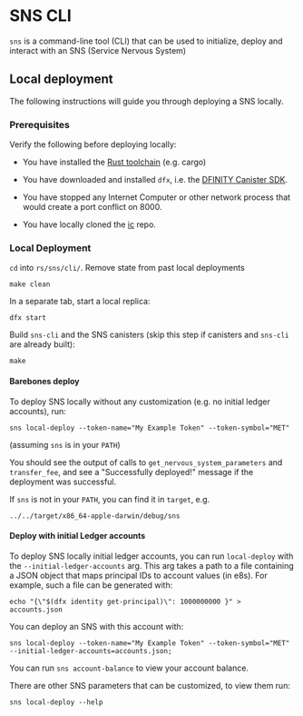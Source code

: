 # SNS CLI
`sns` is a command-line tool (CLI) that can be used to initialize, deploy and interact with an SNS (Service Nervous System)

## Local deployment
The following instructions will guide you through deploying a SNS locally.

### Prerequisites

Verify the following before deploying locally:

* You have installed the [Rust toolchain](https://www.rust-lang.org/learn/get-started) (e.g. cargo)

* You have downloaded and installed `dfx`, i.e. the [DFINITY Canister SDK](https://sdk.dfinity.org).

* You have stopped any Internet Computer or other network process that would
  create a port conflict on 8000.

* You have locally cloned the [ic](https://github.com/dfinity/ic) repo.

### Local Deployment
`cd` into `rs/sns/cli/`. Remove state from past local deployments
```shell
make clean
```
In a separate tab, start a local replica:
```shell
dfx start
```
Build `sns-cli` and the SNS canisters (skip this step if canisters and `sns-cli` are already built):
```shell
make
```

#### Barebones deploy
To deploy SNS locally without any customization (e.g. no initial ledger accounts), run:
```shell
sns local-deploy --token-name="My Example Token" --token-symbol="MET"
```
(assuming `sns` is in your `PATH`)

You should see the output of calls to `get_nervous_system_parameters` and `transfer_fee`, and see a 
"Successfully deployed!" message if the deployment was successful. 

If `sns` is not in your `PATH`, you can find it in `target`, e.g.
```shell
../../target/x86_64-apple-darwin/debug/sns
```

#### Deploy with initial Ledger accounts
To deploy SNS locally initial ledger accounts, you can run `local-deploy` with the `--initial-ledger-accounts` arg.
This arg takes a path to a file containing a JSON object that maps principal IDs to account values (in e8s). For 
example, such a file can be generated with:
```shell
echo "{\"$(dfx identity get-principal)\": 1000000000 }" > accounts.json
```
You can deploy an SNS with this account with:
```shell
sns local-deploy --token-name="My Example Token" --token-symbol="MET" --initial-ledger-accounts=accounts.json;
```
You can run `sns account-balance` to view your account balance.

There are other SNS parameters that can be customized, to view them run:
```shell
sns local-deploy --help
```